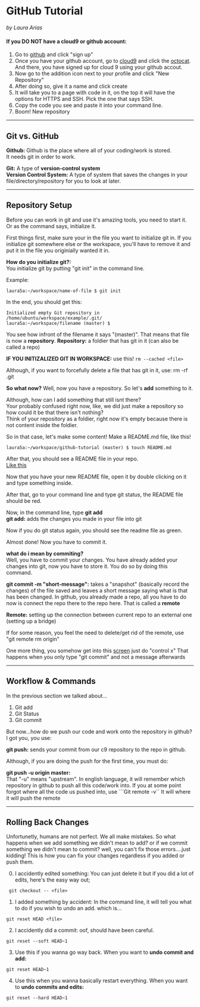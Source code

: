 # GitHub Tutorial

_by Laura Arias_


#### **If you DO NOT have a cloud9 or github account:**

1. Go to [github](https://github.com/) and click "sign up" 
2. Once you have your github account, go to [cloud9](https://c9.io/login) and click the [octocat](https://preview.c9users.io/laura5a/github-learning/github-tutorial/Screen%20Shot%202018-10-19%20at%209.31.05%20AM.png?_c9_id=livepreview0&_c9_host=https://ide.c9.io). And there, you have signed up for cloud 9 using your github accout.  
3. Now go to the addition icon next to your profile and click "New Repository"
4. After doing so, give it a name and click create 
5. It will take you to a page with code in it, on the top it will have the options for HTTPS and SSH. Pick the one that says SSH. 
6. Copy the code you see and paste it into your command line. 
7. Boom! New repository




---
## Git vs. GitHub

**Github:**
    Github is the place where all of your coding/work is stored.  
  It needs git in order to work. 
  
  **Git:**
        A type of **version-control system**  
         **Version Control System:** 
         A type of system that saves the changes in your file/directory/repository for you to look at later. 
        

---
## Repository Setup

Before you can work in git and use it's amazing tools, you need to start it. Or as the command says, initialize it. 

First things first, make sure your in the file you want to initialize git in. 
If you initialize git somewhere else or the workspace, you'll have to remove it and put it in the file you originially wanted it in. 

**How do you initialize git?:**  
    You initialize git by putting "git init" in the command line. 
    
Example: 
 ``` git 
laura5a:~/workspace/name-of-file $ git init 
```

In the end, you should get this: 

```
Initialized empty Git repository in /home/ubuntu/workspace/example/.git/
laura5a:~/workspace/filename (master) $ 
```

You see how infront of the filename it says "(master)". That means that file is now a **repository**. 
**Repository:** a foldier that has git in it (can also be called a repo)

**IF YOU INITIZALIZED GIT IN WORKSPACE:** use this! 
 ```rm --cached <file>``` 
 
  Although, if you want to forcefully delete a file that has git in it, use: rm -rf .git 

**So what now?** 
    Well, now you have a repository. So let's **add** something to it. 
    
Although, how can I add something that still isnt there?  
 Your probably confused right now, like, we did just make a repository so how could it be that there isn't nothing?  
  Think of your repository as a foldier, right now it's empty because there is not content inside the foldier. 

So in that case, let's make some content! 
    Make a README.md file, like this! 
    
    
   ``` laura5a:~/workspace/github-tutorial (master) $ touch README.md ```

After that, you should see a README file in your repo.  
    [Like this](https://preview.c9users.io/laura5a/github-learning/github-tutorial/Screen%20Shot%202018-10-22%20at%209.38.44%20AM.png?_c9_id=livepreview2&_c9_host=https://ide.c9.io)
    
Now that you have your new README file, open it by double clicking on it and type something inside. 
    
After that, go to your command line and type git status, the README file should be red. 

Now, in the command line, type **git add**  
 **git add:** adds the changes you made in your file into git 

Now if you do git status again, you should see the readme file as green. 

Almost done! 
    Now you have to commit it. 
    
**what do i mean by commiting?**  
 Well, you have to commit your changes. You have already added your changes into git, now you have to store it. 
You do so by doing this command. 
        
**git commit -m "short-message":** takes a "snapshot" (basically record the changes) of the file saved and leaves a short message saying what is that has been changed. 
 In github, you already made a repo, all you have to do now is connect the repo there to the repo here. 
 That is called a **remote**  
        
 **Remote:** setting up the connection between current repo to an external one (setting up a bridge)
 
 If for some reason, you feel the need to delete/get rid of the remote, use 
 "git remote rm origin"
 
 One more thing, you somehow get into this [screen](https://preview.c9users.io/laura5a/github-learning/github-tutorial/Screen%20Shot%202018-10-25%20at%204.11.13%20PM.png?_c9_id=livepreview0&_c9_host=https://ide.c9.io)
 just do "control x" 
  That happens when you only type "git commit" and not a message afterwards 
  

---
## Workflow & Commands

In the previous section we talked about...
1. Git add 
2. Git Status 
2. Git commit 

But now...how do we push our code and work onto the repository in github?  
 I got you, you use: 

**git push:** sends your commit from our c9 repository to the repo in github.  

 Although, if you are doing the push for the first time, you must do: 
 
 **git push -u origin master:**  
  That "-u" means "upstream". In english language, it will remember which repository in github to push all this code/work into.
   If you at some point forgot where all the code us pushed into, use 
   ```Git remote -v``
   It will where it will push the remote 
  

---
## Rolling Back Changes

Unfortunetly, humans are not perfect. We all make mistakes. 
 So what happens when we add something we didn't mean to add? 
  or if we commit something we didn't mean to commit? 
   well, you can't fix those errors....just kidding! 
    This is how you can fix your changes regardless if you added or push them. 
    
0. I accidently edited something: 
You can just delete it but if you did a lot of edits, here's the easy way out;

``` git checkout -- <file>```

1. I added something by accident: 
In the command line, it will tell you what to do if you wish to undo an add. 
which is... 

```git reset HEAD <file>```

2. I accidently did a commit: 
oof, should have been careful. 

```git reset --soft HEAD~1```

3. Use this if you wanna go way back. When you want to __undo commit and add:__

```git reset HEAD~1```

4. Use this when you wanna basically restart everything. When you want to __undo commits and edits:__

```git reset --hard HEAD~1```






